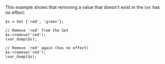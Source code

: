 This example shows that removing a value that doesn't exist in the `Set` has no effect:

```basic-usage.hack
$s = Set {'red', 'green'};

// Remove 'red' from the Set
$s->remove('red');
\var_dump($s);

// Remove 'red' again (has no effect)
$s->remove('red');
\var_dump($s);
```
